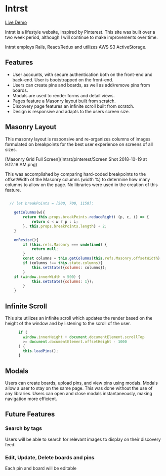 # Intrst

[Live Demo](https://intrst.herokuapp.com/)

Intrst is a lifestyle website, inspired by Pinterest. This site was built over a two week period, although I will continue to make improvements over time.

Intrst employs Rails, React/Redux and utilizes AWS S3 ActiveStorage. 

## Features 

* User accounts, with secure authentication both on the front-end and back-end. User is bootstrapped on the front-end.
* Users can create pins and boards, as well as add/remove pins from boards.
* Modals are used to render forms and detail views.
* Pages feature a Masonry layout built from scratch.
* Discovery page features an infinite scroll built from scratch.
* Design is responsive and adapts to the users screen size.

## Masonry Layout

This masonry layout is responsive and re-organizes columns of images formulated on breakpoints for the best user experience on screens of all sizes. 

[Masonry Grid Full Screen](Intrst/pinterest/Screen Shot 2018-10-19 at 9.12.18 AM.png)

This was accomplished by comparing hard-coded breakpoints to the offsetWidth of the Masonry columns (width %) to determine how many columns to allow on the page. No libraries were used in the creation of this feature.

```js

  // let breakPoints = [500, 700, 1150];
  
	getColumns(w){
		return this.props.breakPoints.reduceRight( (p, c, i) => {
			return c < w ? p : i;
		}, this.props.breakPoints.length) + 2;
	}

	onResize(){
		if (this.refs.Masonry === undefined) {
			return null;
		}
		const columns = this.getColumns(this.refs.Masonry.offsetWidth);
		if (columns !== this.state.columns){
			this.setState({columns: columns});
		}
    if (window.innerWidth < 500) {
			this.setState({columns: 1});
		}
	}

```
## Infinite Scroll

This site utilizes an infinite scroll which updates the render based on the height of the window and by listening to the scroll of the user.

```js
      if (
        window.innerHeight + document.documentElement.scrollTop
        >= document.documentElement.offsetHeight - 1000
      ) {
        this.loadPins();
      }
```
## Modals
Users can create boards, upload pins, and view pins using modals. Modals allow a user to stay on the same page. This was done without the use of any libraries. Users can open and close modals instantaneously, making navigation more efficient.

## Future Features

### Search by tags

Users will be able to search for relevant images to display on their discovery feed.

### Edit, Update, Delete boards and pins

Each pin and board will be editable
